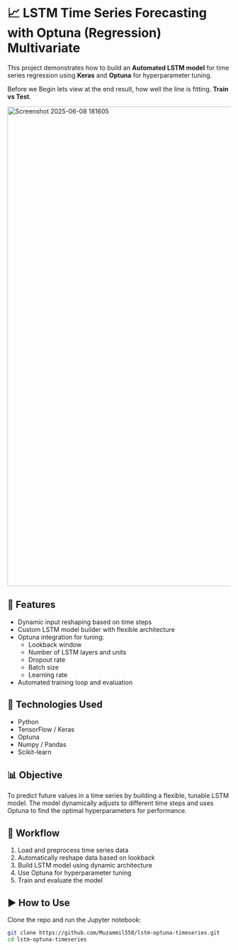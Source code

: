 # 📈 LSTM Time Series Forecasting with Optuna (Regression) Multivariate

This project demonstrates how to build an **Automated LSTM model** for time series regression using **Keras** and **Optuna** for hyperparameter tuning.

Before we Begin lets view at the end result, how well the line is fitting. **Train vs Test**.

<img width="1998" height="1081" alt="Screenshot 2025-06-08 181605" src="https://github.com/user-attachments/assets/18245bad-1966-40f6-ad0e-b9430d25a477" />

## 🚀 Features
- Dynamic input reshaping based on time steps
- Custom LSTM model builder with flexible architecture
- Optuna integration for tuning:
  - Lookback window
  - Number of LSTM layers and units
  - Dropout rate
  - Batch size
  - Learning rate
- Automated training loop and evaluation

## 🧠 Technologies Used
- Python  
- TensorFlow / Keras  
- Optuna  
- Numpy / Pandas  
- Scikit-learn  

## 📊 Objective
To predict future values in a time series by building a flexible, tunable LSTM model. The model dynamically adjusts to different time steps and uses Optuna to find the optimal hyperparameters for performance.

## 🧪 Workflow
1. Load and preprocess time series data
2. Automatically reshape data based on lookback
3. Build LSTM model using dynamic architecture
4. Use Optuna for hyperparameter tuning
5. Train and evaluate the model

## ▶️ How to Use
Clone the repo and run the Jupyter notebook:

```bash
git clone https://github.com/Muzammil550/lstm-optuna-timeseries.git
cd lstm-optuna-timeseries
